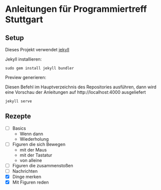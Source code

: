 # Anleitungen für Programmiertreff Stuttgart

## Setup

Dieses Projekt verwendet [jekyll](https://jekyllrb.com/)

Jekyll installieren:

```
sudo gem install jekyll bundler
```

Preview generieren:

Diesen Befehl im Hauptverzeichnis des Repositories ausführen, dann wird eine Vorschau der Anleitungen auf http://localhost:4000 ausgeliefert

```
jekyll serve
```



## Rezepte

- [ ] Basics
  - Wenn dann
  - Wiederholung
- [ ] Figuren die sich Bewegen
  - mit der Maus
  - mit der Tastatur
  - von alleine
- [ ] Figuren die zusammenstoßen
- [ ] Nachrichten
- [X] Dinge merken
- [X] Mit Figuren reden
